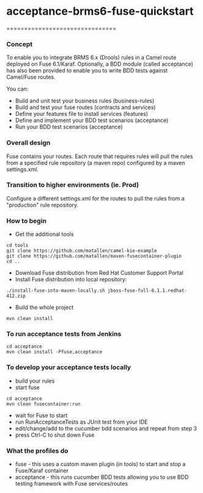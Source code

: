 # acceptance-brms6-fuse-quickstart
===============================

### Concept

To enable you to integrate BRMS 6.x (Drools) rules in a Camel route deployed on Fuse 6.1/Karaf.  Optionally, a 
BDD module (called acceptance) has also been provided to enable you to write BDD tests against Camel/Fuse routes.

You can:
 * Build and unit test your business rules (business-rules)
 * Build and test your fuse routes (contracts and services)
 * Define your features file to install services (features)
 * Define and implement your BDD test scenarios (acceptance)
 * Run your BDD test scenarios (acceptance)

### Overall design

Fuse contains your routes. Each route that requires rules will pull the rules from a specified 
rule repository (a maven repo) configured by a maven settings.xml.


### Transition to higher environments (ie. Prod)
Configure a different settings.xml for the routes to pull the rules from a "production" rule repository.



### How to begin
 * Get the additional tools
```
cd tools
git clone https://github.com/matallen/camel-kie-example
git clone https://github.com/matallen/maven-fusecontainer-plugin
cd ..
```
 * Download Fuse distribution from Red Hat Customer Support Portal
 * Install Fuse distribution into local repository:
```
./install-fuse-into-maven-locally.sh jboss-fuse-full-6.1.1.redhat-412.zip
```
 * Build the whole project
```
mvn clean install
```

### To run acceptance tests from Jenkins
```
cd acceptance
mvn clean install -Pfuse,acceptance
```

### To develop your acceptance tests locally
 * build your rules
 * start fuse
```
cd acceptance
mvn clean fusecontainer:run
```
 * wait for Fuse to start
 * run RunAcceptanceTests as JUnit test from your IDE
 * edit/change/add to the cucumber bdd scenarios and repeat from step 3
 * press Ctrl-C to shut down Fuse


### What the profiles do
 * fuse - this uses a custom maven plugin (in tools) to start and stop a Fuse/Karaf container
 * acceptance - this runs cucumber BDD tests allowing you to use BDD testing framework with Fuse services/routes


